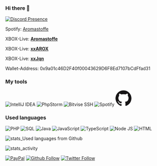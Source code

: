 ### Hi there 👋
[![Discord Presence](https://lanyard.cnrad.dev/api/375584947307675658)](https://discord.bio/p/xxAROX)

Spotify: [Aromastoffe](https://open.spotify.com/user/fok8me6he4gu6wzb2oyiw4whq)

XBOX-Live: <b>[Aromastoffe](https://account.xbox.com/de-de/Profile?gamerTag=Aromastoffe)</b>

XBOX-Live: <b>[xxAROX](https://account.xbox.com/de-de/Profile?gamerTag=xxAROX)</b>

XBOX-Live: <b>[xxJqn](https://account.xbox.com/de-de/Profile?gamerTag=xxJqn)</b>

Wallet-Address: 0x9a01c46D2F40f00043629D6F8Ed7107bCdFfad31


### My tools
<img alt="IntelliJ IDEA" src="https://upload.wikimedia.org/wikipedia/commons/9/9c/IntelliJ_IDEA_Icon.svg" width="50" height="50"></img>
<img alt="PhpStorm" src="https://upload.wikimedia.org/wikipedia/commons/d/d2/PhpStorm_Icon.png" width="50" height="50"></img>
<img alt="Bitvise SSH" src="https://img.utdstc.com/icon/03a/b1f/03ab1fe793a6e8e88de31c426efb4a8a62d3f86d4e44a3f93292ebf820439237:200" width="50" height="50"></img>
<img alt="Spotify" src="https://developer.spotify.com/assets/branding-guidelines/icon1@2x.png" width="50" height="50"></img>
<img alt="GitHub" src="https://raw.githubusercontent.com/github/explore/78df643247d429f6cc873026c0622819ad797942/topics/github/github.png" width="50" height="50"></img>
<!-- <img alt="" src="" width="50" height="50"></img> -->



### Used languages
<img alt="PHP" src="https://www.php.net/images/logos/new-php-logo.svg" width="50" height="50"></img>
<img alt="SQL" src="https://cdn2.iconfinder.com/data/icons/programming-50/64/206_programming-sql-data-database-512.png" width="50" height="50"></img>
<img alt="Java" src="https://cdn.iconscout.com/icon/free/png-512/java-43-569305.png" width="50" height="50"></img>
<img alt="JavaScript" src="https://upload.wikimedia.org/wikipedia/commons/9/99/Unofficial_JavaScript_logo_2.svg" width="50" height="50">
<img alt="TypeScript" src="https://upload.wikimedia.org/wikipedia/commons/thumb/4/4c/Typescript_logo_2020.svg/640px-Typescript_logo_2020.svg.png" width="50" height="50">
<img alt="Node JS" src="https://cdn.iconscout.com/icon/free/png-512/node-js-1174925.png" width="50" height="50"></img>
<img alt="HTML" src="https://images.vexels.com/media/users/3/166383/isolated/preview/6024bc5746d7436c727825dc4fc23c22-html-programmiersprachen-symbol-by-vexels.png" width="50" height="50"></img>
<!-- <img alt="" src="" width="50" height="50"></img> -->


![stats_Used languages from Github](https://github-readme-stats.vercel.app/api/top-langs/?username=xxAROX&hide=shell)

![stats_activity](https://github-readme-stats.vercel.app/api?username=xxAROX&hide=prs&count_private=true&show_icons=true)




[![PayPal](https://img.shields.io/badge/Paypal-Donate!-%2300457C.svg?logo=paypal&style=flat-square)](https://paypal.me/xxarox)<!-- [![Patreon](https://img.shields.io/endpoint.svg?url=https%3A%2F%2Fshieldsio-patreon.herokuapp.com%2Farox_xx&style=flat-square)](https://www.patreon.com/arox_xx) -->
[![Github Follow](https://img.shields.io/github/followers/xxarox?label=Follow&style=social)](https://github.com/xxarox)
[![Twitter Follow](https://img.shields.io/twitter/follow/xx_arox?label=Follow&style=social)](https://twitter.com/xx_arox)
<!--[![CosX](https://discordapp.com/api/guilds/915188007693352960/embed.png)](https://discord.cosmetic.x.de)-->
